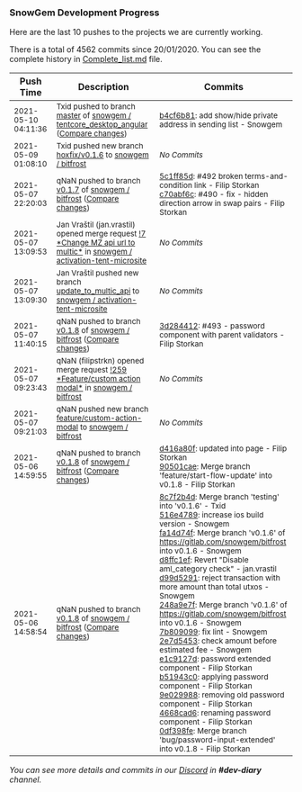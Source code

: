 
### SnowGem Development Progress

Here are the last 10 pushes to the projects we are currently working.

There is a total of 4562 commits since 20/01/2020. You can see the complete history in
 [Complete_list.md](Complete_list.md) file.

| Push Time | Description | Commits |
| --- | --- | --- |
| <sub>2021-05-10 04:11:36</sub> | <sub>Txid pushed to branch [master](https://gitlab.com/snowgem/tentcore_desktop_angular/commits/master) of [snowgem / tentcore\_desktop\_angular](https://gitlab.com/snowgem/tentcore_desktop_angular) ([Compare changes](https://gitlab.com/snowgem/tentcore_desktop_angular/compare/b2338bb6bf2fc2d1bd2b17e1fc66da4d387e5e03...b4cf6b8176f2ff2616d1af8a0ea92650bb188d06))</sub> | <sub>[b4cf6b81](https://gitlab.com/snowgem/tentcore_desktop_angular/-/commit/b4cf6b8176f2ff2616d1af8a0ea92650bb188d06): add show/hide private address in sending list - Snowgem</sub> |
| <sub>2021-05-09 01:08:10</sub> | <sub>Txid pushed new branch [hoxfix/v0\.1\.6](https://gitlab.com/snowgem/bitfrost/commits/hoxfix/v0.1.6) to [snowgem / bitfrost](https://gitlab.com/snowgem/bitfrost)</sub> | <sub>_No Commits_</sub> |
| <sub>2021-05-07 22:20:03</sub> | <sub>qNaN pushed to branch [v0\.1\.7](https://gitlab.com/snowgem/bitfrost/commits/v0.1.7) of [snowgem / bitfrost](https://gitlab.com/snowgem/bitfrost) ([Compare changes](https://gitlab.com/snowgem/bitfrost/compare/ceb8d260e703d5d480af4685db595b4493621df5...c70abf6c66922825690902a06ad8d4af5351e8e3))</sub> | <sub>[5c1ff85d](https://gitlab.com/snowgem/bitfrost/-/commit/5c1ff85dad4e1843b5c4d25bfdedc68f8023d411): #492 broken terms-and-condition link - Filip Storkan<br>[c70abf6c](https://gitlab.com/snowgem/bitfrost/-/commit/c70abf6c66922825690902a06ad8d4af5351e8e3): #490 - fix - hidden direction arrow in swap pairs - Filip Storkan</sub> |
| <sub>2021-05-07 13:09:53</sub> | <sub>Jan Vraštil (jan.vrastil) opened merge request [\!7 \*Change MZ api url to multic\*](https://gitlab.com/snowgem/activation-tent-microsite/-/merge_requests/7) in [snowgem / activation\-tent\-microsite](https://gitlab.com/snowgem/activation-tent-microsite)</sub> | <sub>_No Commits_</sub> |
| <sub>2021-05-07 13:09:30</sub> | <sub>Jan Vraštil pushed new branch [update\_to\_multic\_api](https://gitlab.com/snowgem/activation-tent-microsite/commits/update_to_multic_api) to [snowgem / activation\-tent\-microsite](https://gitlab.com/snowgem/activation-tent-microsite)</sub> | <sub>_No Commits_</sub> |
| <sub>2021-05-07 11:40:15</sub> | <sub>qNaN pushed to branch [v0\.1\.8](https://gitlab.com/snowgem/bitfrost/commits/v0.1.8) of [snowgem / bitfrost](https://gitlab.com/snowgem/bitfrost) ([Compare changes](https://gitlab.com/snowgem/bitfrost/compare/90501caea553b16f962b5f494b71c84d3b5e271f...3d284412fc3cfaf586eb79c529944ba247c53f30))</sub> | <sub>[3d284412](https://gitlab.com/snowgem/bitfrost/-/commit/3d284412fc3cfaf586eb79c529944ba247c53f30): #493 - password component with parent validators - Filip Storkan</sub> |
| <sub>2021-05-07 09:23:43</sub> | <sub>qNaN (filipstrkn) opened merge request [\!259 \*Feature/custom action modal\*](https://gitlab.com/snowgem/bitfrost/-/merge_requests/259) in [snowgem / bitfrost](https://gitlab.com/snowgem/bitfrost)</sub> | <sub>_No Commits_</sub> |
| <sub>2021-05-07 09:21:03</sub> | <sub>qNaN pushed new branch [feature/custom\-action\-modal](https://gitlab.com/snowgem/bitfrost/commits/feature/custom-action-modal) to [snowgem / bitfrost](https://gitlab.com/snowgem/bitfrost)</sub> | <sub>_No Commits_</sub> |
| <sub>2021-05-06 14:59:55</sub> | <sub>qNaN pushed to branch [v0\.1\.8](https://gitlab.com/snowgem/bitfrost/commits/v0.1.8) of [snowgem / bitfrost](https://gitlab.com/snowgem/bitfrost) ([Compare changes](https://gitlab.com/snowgem/bitfrost/compare/0df398feed51e1ab778057dc28f538e1af1e9f6d...90501caea553b16f962b5f494b71c84d3b5e271f))</sub> | <sub>[d416a80f](https://gitlab.com/snowgem/bitfrost/-/commit/d416a80f8cea476e3767b75b4103fd84af028259): updated into page - Filip Storkan<br>[90501cae](https://gitlab.com/snowgem/bitfrost/-/commit/90501caea553b16f962b5f494b71c84d3b5e271f): Merge branch 'feature/start-flow-update' into v0.1.8 - Filip Storkan</sub> |
| <sub>2021-05-06 14:58:54</sub> | <sub>qNaN pushed to branch [v0\.1\.8](https://gitlab.com/snowgem/bitfrost/commits/v0.1.8) of [snowgem / bitfrost](https://gitlab.com/snowgem/bitfrost) ([Compare changes](https://gitlab.com/snowgem/bitfrost/compare/ec3008e76f6d2064108c508d2e50a6822f3677aa...0df398feed51e1ab778057dc28f538e1af1e9f6d))</sub> | <sub>[8c7f2b4d](https://gitlab.com/snowgem/bitfrost/-/commit/8c7f2b4d91de99e8aa02f9db85d92d8ee94239f5): Merge branch 'testing' into 'v0.1.6' - Txid<br>[516e4789](https://gitlab.com/snowgem/bitfrost/-/commit/516e4789a6a3f915c8711db30b58aac68c00289c): increase ios build version - Snowgem<br>[fa14d74f](https://gitlab.com/snowgem/bitfrost/-/commit/fa14d74fcfe7e4194b1f53bbb54012fb44a481b3): Merge branch 'v0.1.6' of https://gitlab.com/snowgem/bitfrost into v0.1.6 - Snowgem<br>[d8ffc1ef](https://gitlab.com/snowgem/bitfrost/-/commit/d8ffc1efa76c32ea7292e5d20cd0966f307d13eb): Revert "Disable aml_category check" - jan.vrastil<br>[d99d5291](https://gitlab.com/snowgem/bitfrost/-/commit/d99d5291195369a5a2622dc35ef893a63cbabf80): reject transaction with more amount than total utxos - Snowgem<br>[248a9e7f](https://gitlab.com/snowgem/bitfrost/-/commit/248a9e7f0d3d346b5f0feaeaa088ae2771052281): Merge branch 'v0.1.6' of https://gitlab.com/snowgem/bitfrost into v0.1.6 - Snowgem<br>[7b809099](https://gitlab.com/snowgem/bitfrost/-/commit/7b809099c4e955028068c787b06cfe36f26fc3fe): fix lint - Snowgem<br>[2e7d5453](https://gitlab.com/snowgem/bitfrost/-/commit/2e7d5453bfcc96ee5e3d9f74e786b8e8605cea2f): check amount before estimated fee - Snowgem<br>[e1c9127d](https://gitlab.com/snowgem/bitfrost/-/commit/e1c9127d5f688fcc6adffbc7b04c3570d9d0fa23): password extended component - Filip Storkan<br>[b51943c0](https://gitlab.com/snowgem/bitfrost/-/commit/b51943c0a5a0605ca8890479679046eb91aa77dd): applying password component - Filip Storkan<br>[9e029988](https://gitlab.com/snowgem/bitfrost/-/commit/9e0299889b7d8f695d75fb1c323ed9899a2384b0): removing old password component - Filip Storkan<br>[4668cad6](https://gitlab.com/snowgem/bitfrost/-/commit/4668cad67c6440d3476ffce2c8c4cd96924622a2): renaming password component - Filip Storkan<br>[0df398fe](https://gitlab.com/snowgem/bitfrost/-/commit/0df398feed51e1ab778057dc28f538e1af1e9f6d): Merge branch 'bug/password-input-extended' into v0.1.8 - Filip Storkan</sub> |

_You can see more details and commits in our [Discord](https://discord.gg/zumGnbg) in **#dev-diary** channel._

